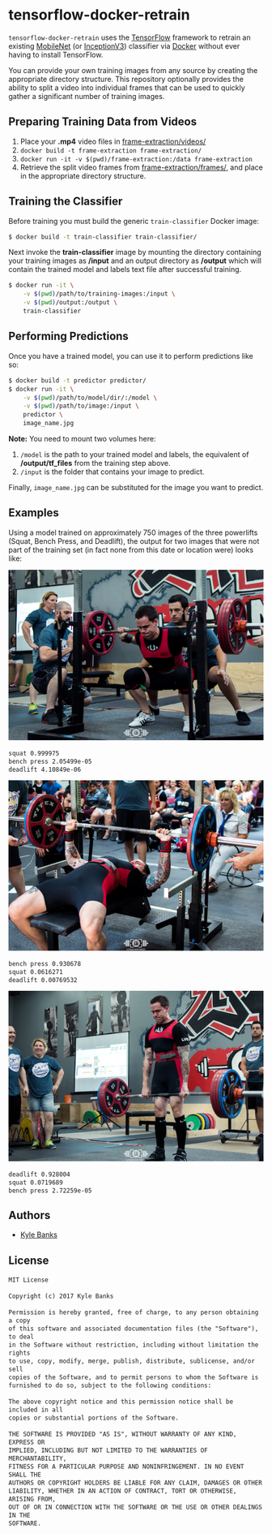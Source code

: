 # tensorflow-docker-retrain

`tensorflow-docker-retrain` uses the [TensorFlow](https://www.tensorflow.org/) framework to retrain an existing [MobileNet](https://github.com/tensorflow/models/blob/master/research/slim/nets/mobilenet_v1.md) (or [InceptionV3](https://github.com/tensorflow/models/tree/master/research/inception)) classifier via [Docker](https://www.docker.com/) without ever having to install TensorFlow.

You can provide your own training images from any source by creating the appropriate directory structure. This repository optionally provides the ability to split a video into individual frames that can be used to quickly gather a significant number of training images.

## Preparing Training Data from Videos

1. Place your **.mp4** video files in [frame-extraction/videos/](./frame-extraction/videos/)
2. `docker build -t frame-extraction frame-extraction/`
3. `docker run -it -v $(pwd)/frame-extraction:/data frame-extraction`
4. Retrieve the split video frames from [frame-extraction/frames/](./frame-extraction/frames), and place in the appropriate directory structure.

## Training the Classifier

Before training you must build the generic `train-classifier` Docker image:

```sh
$ docker build -t train-classifier train-classifier/ 
```

Next invoke the **train-classifier** image by mounting the directory containing your training images as **/input** and an output directory as **/output** which will contain the trained model and labels text file after successful training.

```sh
$ docker run -it \
    -v $(pwd)/path/to/training-images:/input \
    -v $(pwd)/output:/output \
    train-classifier
```

## Performing Predictions

Once you have a trained model, you can use it to perform predictions like so:

```sh
$ docker build -t predictor predictor/
$ docker run -it \
    -v $(pwd)/path/to/model/dir/:/model \
    -v $(pwd)/path/to/image:/input \
    predictor \
    image_name.jpg
```

**Note:** You need to mount two volumes here:

1. `/model` is the path to your trained model and labels, the equivalent of **/output/tf_files** from the training step above. 
2. `/input` is the folder that contains your image to predict. 

Finally, `image_name.jpg` can be substituted for the image you want to predict.

## Examples 

Using a model trained on approximately 750 images of the three powerlifts (Squat, Bench Press, and Deadlift), the output for two images that were not part of the training set (in fact none from this date or location were) looks like:

![](./example/squat.jpg)

```
squat 0.999975
bench press 2.05499e-05
deadlift 4.10849e-06
```

![](./example/bench.jpg)

```
bench press 0.930678
squat 0.0616271
deadlift 0.00769532
```

![](./example/deadlift.jpg)

```
deadlift 0.928004
squat 0.0719689
bench press 2.72259e-05
```

## Authors

- [Kyle Banks](https://kylewbanks.com/blog)

## License

```
MIT License

Copyright (c) 2017 Kyle Banks

Permission is hereby granted, free of charge, to any person obtaining a copy
of this software and associated documentation files (the "Software"), to deal
in the Software without restriction, including without limitation the rights
to use, copy, modify, merge, publish, distribute, sublicense, and/or sell
copies of the Software, and to permit persons to whom the Software is
furnished to do so, subject to the following conditions:

The above copyright notice and this permission notice shall be included in all
copies or substantial portions of the Software.

THE SOFTWARE IS PROVIDED "AS IS", WITHOUT WARRANTY OF ANY KIND, EXPRESS OR
IMPLIED, INCLUDING BUT NOT LIMITED TO THE WARRANTIES OF MERCHANTABILITY,
FITNESS FOR A PARTICULAR PURPOSE AND NONINFRINGEMENT. IN NO EVENT SHALL THE
AUTHORS OR COPYRIGHT HOLDERS BE LIABLE FOR ANY CLAIM, DAMAGES OR OTHER
LIABILITY, WHETHER IN AN ACTION OF CONTRACT, TORT OR OTHERWISE, ARISING FROM,
OUT OF OR IN CONNECTION WITH THE SOFTWARE OR THE USE OR OTHER DEALINGS IN THE
SOFTWARE.
```
